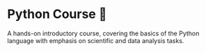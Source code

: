 # Python Course 🐍
A hands-on introductory course, covering the basics of the Python language with emphasis on scientific and data analysis tasks.

